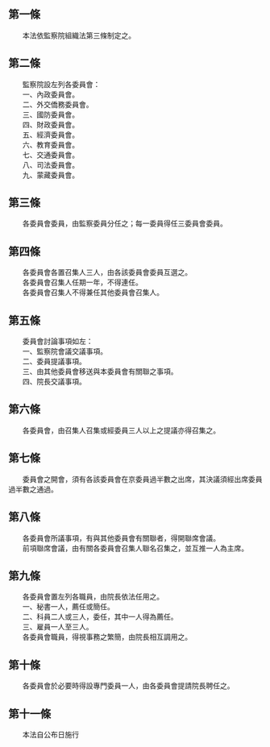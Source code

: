 第一條 
-------
　　本法依監察院組織法第三條制定之。  


第二條 
-------
　　監察院設左列各委員會：  
　　一、內政委員會。  
　　二、外交僑務委員會。  
　　三、國防委員會。  
　　四、財政委員會。  
　　五、經濟委員會。  
　　六、教育委員會。  
　　七、交通委員會。  
　　八、司法委員會。  
　　九、蒙藏委員會。  


第三條 
-------
　　各委員會委員，由監察委員分任之；每一委員得任三委員會委員。  


第四條 
-------
　　各委員會各置召集人三人，由各該委員會委員互選之。  
　　各委員會召集人任期一年，不得連任。  
　　各委員會召集人不得兼任其他委員會召集人。  


第五條 
-------
　　委員會討論事項如左：  
　　一、監察院會議交議事項。  
　　二、委員提議事項。  
　　三、由其他委員會移送與本委員會有關聯之事項。  
　　四、院長交議事項。  


第六條 
-------
　　各委員會，由召集人召集或經委員三人以上之提議亦得召集之。  


第七條 
-------
　　委員會之開會，須有各該委員會在京委員過半數之出席，其決議須經出席委員過半數之通過。  


第八條 
-------
　　各委員會所議事項，有與其他委員會有關聯者，得開聯席會議。  
　　前項聯席會議，由有關各委員會召集人聯名召集之，並互推一人為主席。  


第九條 
-------
　　各委員會置左列各職員，由院長依法任用之。  
　　一、秘書一人，薦任或簡任。  
　　二、科員二人或三人，委任，其中一人得為薦任。  
　　三、雇員一人至三人。  
　　各委員會職員，得視事務之繁簡，由院長相互調用之。  


第十條 
-------
　　各委員會於必要時得設專門委員一人，由各委員會提請院長聘任之。  


第十一條 
---------
　　本法自公布日施行